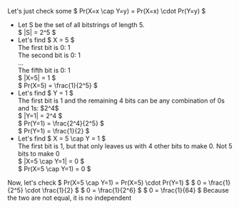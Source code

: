 Let's just check some $ Pr(X=x \cap Y=y) = Pr(X=x) \cdot Pr(Y=y) $

<ul>
	<li> Let S be the set of all bitstrings of length 5. <br/> 
	      $ |S| = 2^5 $
	<li> Let's find $ X = 5 $ <br/> 
	      The first bit is 0: 1 <br/> 
	      The second bit is 0: 1 <br/> 
	      ... <br/> 
	      The fifth bit is 0: 1 <br/> 
	      $ |X=5| = 1 $ <br/> 
	      $ Pr(X=5) = \frac{1}{2^5} $
	<li> Let's find $ Y = 1 $ <br/> 
	      The first bit is 1 and the remaining 4 bits can be any combination of 0s and 1s: $2^4$ <br/> 
$ |Y=1| = 2^4 $ <br/> 
$ Pr(Y=1) = \frac{2^4}{2^5} $ <br/> 
$ Pr(Y=1) = \frac{1}{2} $
	<li> Let's find $ X = 5 \cap Y = 1 $ <br/> 
	      The first bit is 1, but that only leaves us with 4 other bits to make 0. Not 5 bits to make 0 <br/> 
	      $ |X=5 \cap Y=1| = 0 $ <br/> 
	      $ Pr(X=5 \cap Y=1) = 0 $
</ul>
Now, let's check 
$ Pr(X=5 \cap Y=1) = Pr(X=5) \cdot Pr(Y=1) $ 
$ 0 = \frac{1}{2^5} \cdot \frac{1}{2} $ 
$ 0 = \frac{1}{2^6} $ 
$ 0 = \frac{1}{64} $ 
Because the two are not equal, it is no independent
